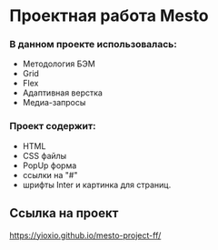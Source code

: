 # Проектная работа Mesto

### В данном проекте использовалась:

- Методология БЭМ
- Grid
- Flex
- Адаптивная верстка
- Медиа-запросы

### Проект содержит:

- HTML
- CSS файлы
- PopUp форма
- ссылки на "#"
- шрифты Inter и картинка для страниц.

## Ссылка на проект

https://yioxio.github.io/mesto-project-ff/
